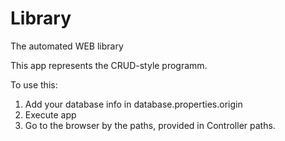 # Library
The automated WEB library

This app represents the CRUD-style programm.

To use this: 
1. Add your database info in database.properties.origin
2. Execute app
3. Go to the browser by the paths, provided in Controller paths.
